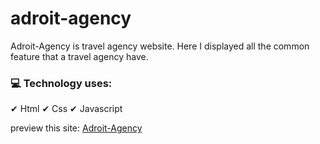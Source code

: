 # adroit-agency

<p>Adroit-Agency is travel agency website. Here I displayed all the common feature that a travel agency have. </p>

<h3>💻 Technology uses:</h3>

✔ Html
✔ Css
✔ Javascript

preview this site: <a href="https://adriot-agency.netlify.app/">Adroit-Agency</a>
